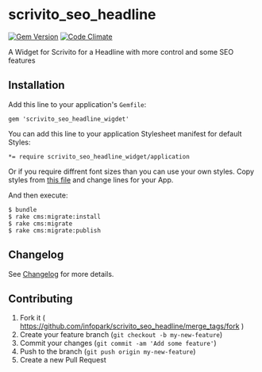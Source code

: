 scrivito_seo_headline
=====================

[![Gem Version](https://badge.fury.io/rb/scrivito_seo_headline.svg)](http://badge.fury.io/rb/scrivito_seo_headline)
[![Code Climate](https://codeclimate.com/github/gertimon/scrivito_seo_headline/badges/gpa.svg)](https://codeclimate.com/github/gertimon/scrivito_seo_headline)

A Widget for Scrivito for a Headline with more control and some SEO features

## Installation

Add this line to your application's `Gemfile`:

    gem 'scrivito_seo_headline_wigdet'

You can add this line to your application Stylesheet manifest for default Styles:

    *= require scrivito_seo_headline_widget/application

Or if you require diffrent font sizes than you can use your own styles. Copy styles from [this file](https://github.com/gertimon/scrivito_seo_headline/blob/master/app/assets/stylesheets/scrivito_seo_headline/application.css) and change lines for your App.

And then execute:

    $ bundle
    $ rake cms:migrate:install
    $ rake cms:migrate
    $ rake cms:migrate:publish

## Changelog
See [Changelog](https://github.com/gertimon/scrivito_seo_headline/blob/master/CHANGELOG.md) for more
details.

## Contributing

1. Fork it ( https://github.com/infopark/scrivito_seo_headline/merge_tags/fork )
2. Create your feature branch (`git checkout -b my-new-feature`)
3. Commit your changes (`git commit -am 'Add some feature'`)
4. Push to the branch (`git push origin my-new-feature`)
5. Create a new Pull Request